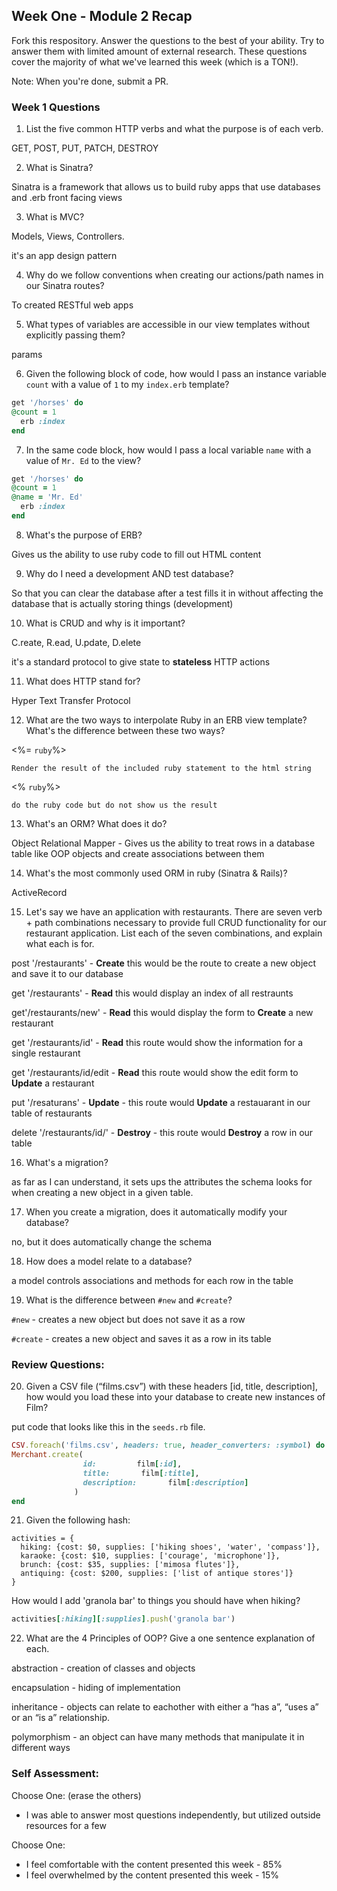 ## Week One - Module 2 Recap

Fork this respository. Answer the questions to the best of your ability. Try to answer them with limited amount of external research. These questions cover the majority of what we've learned this week (which is a TON!). 

Note: When you're done, submit a PR. 

### Week 1 Questions

1. List the five common HTTP verbs and what the purpose is of each verb.

  GET, POST, PUT, PATCH, DESTROY

2. What is Sinatra?

  Sinatra is a framework that allows us to build ruby apps that use databases and .erb front facing views

3. What is MVC?

  Models, Views, Controllers.
  
  it's an app design pattern

4. Why do we follow conventions when creating our actions/path names in our Sinatra routes?

  To created RESTful web apps

5. What types of variables are accessible in our view templates without explicitly passing them?

  params

6. Given the following block of code, how would I pass an instance variable `count` with a value of `1` to my `index.erb` template?
  
  ```ruby
  get '/horses' do
  @count = 1
    erb :index
  end
  ```

7. In the same code block, how would I pass a local variable `name` with a value of `Mr. Ed` to the view?

  ```ruby
  get '/horses' do
  @count = 1
  @name = 'Mr. Ed'
    erb :index
  end
  ```

8. What's the purpose of ERB?

  Gives us the ability to use ruby code to fill out HTML content

9. Why do I need a development AND test database?

  So that you can clear the database after a test fills it in without affecting the database that is actually storing things (development)

10. What is CRUD and why is it important?

  C.reate, R.ead, U.pdate, D.elete

  it's a standard protocol to give state to **stateless** HTTP actions

11. What does HTTP stand for? 

  Hyper Text Transfer Protocol

12. What are the two ways to interpolate Ruby in an ERB view template? What's the difference between these two ways?

  <%= `ruby`%>
    
    Render the result of the included ruby statement to the html string
    
  <% `ruby`%>
   
    do the ruby code but do not show us the result

13. What's an ORM? What does it do?

  Object Relational Mapper - Gives us the ability to treat rows in a database table like OOP objects and create associations between them

14. What's the most commonly used ORM in ruby (Sinatra & Rails)?

  ActiveRecord

15. Let's say we have an application with restaurants. There are seven verb + path combinations necessary to provide full CRUD functionality for our restaurant application. List each of the seven combinations, and explain what each is for.

  post '/restaurants' - **Create** this would be the route to create a new object and save it to our database

  get '/restaurants' - **Read** this would display an index of all restraunts

  get'/restaurants/new' - **Read** this would display the form to **Create** a new restaurant

  get '/restaurants/id' - **Read** this route would show the information for a single restaurant

  get '/restaurants/id/edit - **Read** this route would show the edit form to **Update** a restaurant

  put '/resaturans' - **Update** - this route would **Update** a restauarant in our table of restaurants

  delete '/restaurants/id/' - **Destroy** - this route would **Destroy** a row in our table


16. What's a migration? 

  as far as I can understand, it sets ups the attributes the schema looks for when creating a new object in a given table.

17. When you create a migration, does it automatically modify your database?

  no, but it does automatically change the schema

18. How does a model relate to a database?

  a model controls associations and methods for each row in the table

19. What is the difference between `#new` and `#create`?

  `#new` - creates a new object but does not save it as a row

  `#create` - creates a new object and saves it as a row in its table

### Review Questions:  
20. Given a CSV file (“films.csv”) with these headers [id, title, description], how would you load these into your database to create new instances of Film?  

  put code that looks like this in the `seeds.rb` file.

  ```ruby
  CSV.foreach('films.csv', headers: true, header_converters: :symbol) do |film|
  Merchant.create(
                  id:         film[:id],
                  title:       film[:title],
                  description:       film[:description]
                )
  end
  ```

21. Given the following hash:
```
activities = {
  hiking: {cost: $0, supplies: ['hiking shoes', 'water', 'compass']},
  karaoke: {cost: $10, supplies: ['courage', 'microphone']},
  brunch: {cost: $35, supplies: ['mimosa flutes']},
  antiquing: {cost: $200, supplies: ['list of antique stores']}
}
```
How would I add 'granola bar' to things you should have when hiking?

```ruby
activities[:hiking][:supplies].push('granola bar')
```

22. What are the 4 Principles of OOP? Give a one sentence explanation of each.

  abstraction - creation of classes and objects

  encapsulation - hiding of implementation

  inheritance - objects can relate to eachother with either a “has a”, “uses a” or an “is a” relationship.

  polymorphism - an object can have many methods that manipulate it in different ways

### Self Assessment:
Choose One: (erase the others)

* I was able to answer most questions independently, but utilized outside resources for a few

Choose One:

* I feel comfortable with the content presented this week - 85%
* I feel overwhelmed by the content presented this week - 15%

